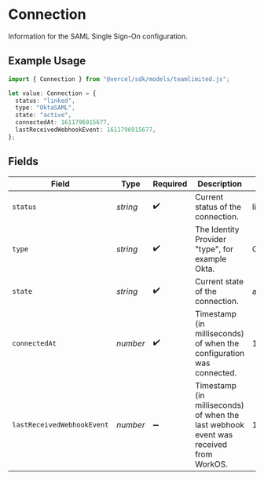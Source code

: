 # Connection

Information for the SAML Single Sign-On configuration.

## Example Usage

```typescript
import { Connection } from "@vercel/sdk/models/teamlimited.js";

let value: Connection = {
  status: "linked",
  type: "OktaSAML",
  state: "active",
  connectedAt: 1611796915677,
  lastReceivedWebhookEvent: 1611796915677,
};
```

## Fields

| Field                                                                                | Type                                                                                 | Required                                                                             | Description                                                                          | Example                                                                              |
| ------------------------------------------------------------------------------------ | ------------------------------------------------------------------------------------ | ------------------------------------------------------------------------------------ | ------------------------------------------------------------------------------------ | ------------------------------------------------------------------------------------ |
| `status`                                                                             | *string*                                                                             | :heavy_check_mark:                                                                   | Current status of the connection.                                                    | linked                                                                               |
| `type`                                                                               | *string*                                                                             | :heavy_check_mark:                                                                   | The Identity Provider "type", for example Okta.                                      | OktaSAML                                                                             |
| `state`                                                                              | *string*                                                                             | :heavy_check_mark:                                                                   | Current state of the connection.                                                     | active                                                                               |
| `connectedAt`                                                                        | *number*                                                                             | :heavy_check_mark:                                                                   | Timestamp (in milliseconds) of when the configuration was connected.                 | 1611796915677                                                                        |
| `lastReceivedWebhookEvent`                                                           | *number*                                                                             | :heavy_minus_sign:                                                                   | Timestamp (in milliseconds) of when the last webhook event was received from WorkOS. | 1611796915677                                                                        |